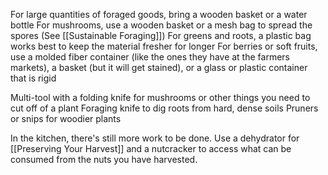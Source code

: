 For large quantities of foraged goods, bring a wooden basket or a water bottle
For mushrooms, use a wooden basket or a mesh bag to spread the spores (See [[Sustainable Foraging]])
For greens and roots, a plastic bag works best to keep the material fresher for longer
For berries or soft fruits, use a molded fiber container (like the ones they have at the farmers markets), a basket (but it will get stained), or a glass or plastic container that is rigid

Multi-tool with a folding knife for mushrooms or other things you need to cut off of a plant
Foraging knife to dig roots from hard, dense soils
Pruners or snips for woodier plants

In the kitchen, there's still more work to be done. Use a dehydrator for [[Preserving Your Harvest]] and a nutcracker to access what can be consumed from the nuts you have harvested.